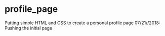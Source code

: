 # profile_page
Putting simple HTML and CSS to create a personal profile page
07/21//2018: Pushing the initial page
